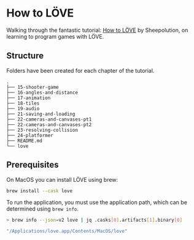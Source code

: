 # How to LÖVE

Walking through the fantastic tutorial: [How to LÖVE](https://sheepolution.com/learn/book/contents) by Sheepolution, on learning to program games with LÖVE.

## Structure

Folders have been created for each chapter of the tutorial.

```
.
├── 15-shooter-game
├── 16-angles-and-distance
├── 17-animation
├── 18-tiles
├── 19-audio
├── 21-saving-and-loading
├── 22-cameras-and-canvases-pt1
├── 22-cameras-and-canvases-pt2
├── 23-resolving-collision
├── 24-platformer
├── README.md
└── love
```

## Prerequisites

On MacOS you can install LÖVE using brew:

```sh
brew install --cask love
```

To run the application, you must use the application path, which can be determined using `brew info`.

```sh
> brew info --json=v2 love | jq .casks[0].artifacts[1].binary[0]

"/Applications/love.app/Contents/MacOS/love"
```
